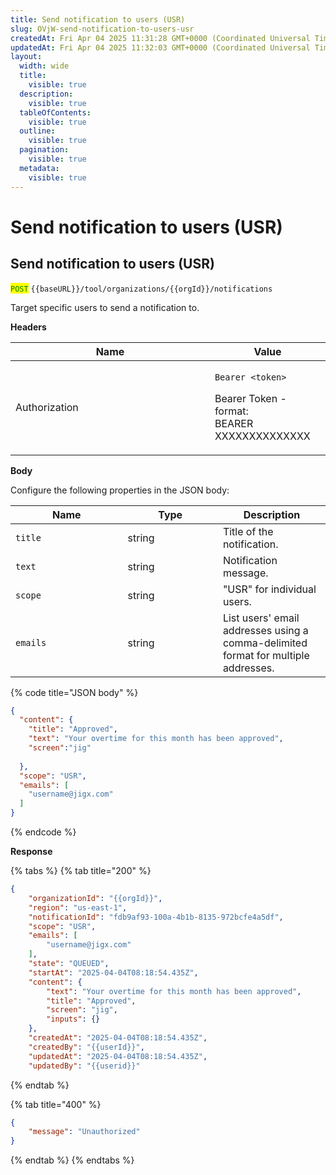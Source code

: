```yaml
---
title: Send notification to users (USR)
slug: OVjW-send-notification-to-users-usr
createdAt: Fri Apr 04 2025 11:31:28 GMT+0000 (Coordinated Universal Time)
updatedAt: Fri Apr 04 2025 11:32:03 GMT+0000 (Coordinated Universal Time)
layout:
  width: wide
  title:
    visible: true
  description:
    visible: true
  tableOfContents:
    visible: true
  outline:
    visible: true
  pagination:
    visible: true
  metadata:
    visible: true
---
```


# Send notification to users (USR)

## Send notification to users (USR)

<mark style="color:green;">`POST`</mark> `{{baseURL}}/tool/organizations/{{orgId}}/notifications`

Target specific users to send a notification to.

**Headers**

<table><thead><tr><th width="302.91796875">Name</th><th>Value</th></tr></thead><tbody><tr><td>Authorization</td><td><p><code>Bearer &#x3C;token></code></p><p>Bearer Token - format:<br>BEARER XXXXXXXXXXXXXX</p></td></tr></tbody></table>

**Body**

Configure the following properties in the JSON body:

<table><thead><tr><th width="163.51953125">Name</th><th width="136.359375">Type</th><th>Description</th></tr></thead><tbody><tr><td><code>title</code></td><td>string</td><td>Title of the notification.</td></tr><tr><td><code>text</code></td><td>string</td><td>Notification message.</td></tr><tr><td><code>scope</code></td><td>string</td><td>"USR" for individual users.</td></tr><tr><td><code>emails</code> </td><td>string</td><td>List users' email addresses using a comma-delimited format for multiple addresses.</td></tr></tbody></table>

{% code title="JSON body" %}
```json
{
  "content": {
    "title": "Approved",
    "text": "Your overtime for this month has been approved",
    "screen":"jig"
    
  },
  "scope": "USR",
  "emails": [
    "username@jigx.com"
  ]
}
```
{% endcode %}

**Response**

{% tabs %}
{% tab title="200" %}
```json
{
    "organizationId": "{{orgId}}",
    "region": "us-east-1",
    "notificationId": "fdb9af93-100a-4b1b-8135-972bcfe4a5df",
    "scope": "USR",
    "emails": [
        "username@jigx.com"
    ],
    "state": "QUEUED",
    "startAt": "2025-04-04T08:18:54.435Z",
    "content": {
        "text": "Your overtime for this month has been approved",
        "title": "Approved",
        "screen": "jig",
        "inputs": {}
    },
    "createdAt": "2025-04-04T08:18:54.435Z",
    "createdBy": "{{userId}}",
    "updatedAt": "2025-04-04T08:18:54.435Z",
    "updatedBy": "{{userid}}"
```
{% endtab %}

{% tab title="400" %}
```json
{
    "message": "Unauthorized"
}
```
{% endtab %}
{% endtabs %}
